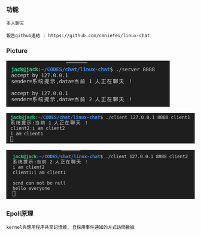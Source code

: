 ### 功能

```
多人聊天

報告github連結 : https://github.com/cmniefei/linux-chat
```

### Picture

![picture](https://github.com/WWW-Jack/sp109b/blob/main/final/picture/epoll1.png)

![picture](https://github.com/WWW-Jack/sp109b/blob/main/final/picture/epoll2.png)

![picture](https://github.com/WWW-Jack/sp109b/blob/main/final/picture/epoll3.png)

### Epoll原理

```
kernel與應用程序共享記憶體, 且採用事件通知的方式訪問數據
```